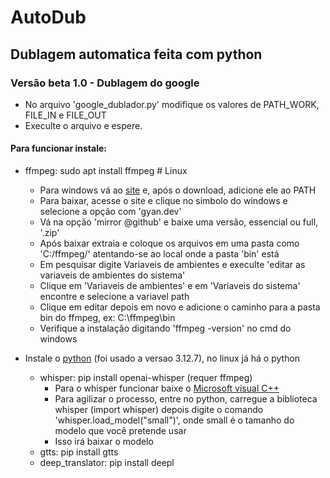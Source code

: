 # AutoDub
## Dublagem automatica feita com python

### Versão beta 1.0 - Dublagem do google
- No arquivo 'google_dublador.py' modifique os valores de PATH_WORK, FILE_IN e FILE_OUT
- Execulte o arquivo e espere.

#### Para funcionar instale:

- ffmpeg: sudo apt install ffmpeg  # Linux
  - Para windows vá ao [site](https://ffmpeg.org/download.html) e, após o download, adicione ele ao PATH
  - Para baixar, acesse o site e clique no simbolo do windows e selecione a opção com 'gyan.dev'
  - Vá na opção 'mirror @github' e baixe uma versão, essencial ou full, '.zip'
  - Após baixar extraia e coloque os arquivos em uma pasta como 'C:/ffmpeg/' atentando-se ao local onde a pasta 'bin' está
  - Em pesquisar digite Variaveis de ambientes e execulte 'editar as variaveis de ambientes do sistema'
  - Clique em 'Variaveis de ambientes' e em 'Variaveis do sistema' encontre e selecione a variavel path
  - Clique em editar depois em novo e adicione o caminho para a pasta bin do ffmpeg, ex: C:\ffmpeg\bin
  - Verifique a instalação digitando 'ffmpeg -version' no cmd do windows

- Instale o [python](https://www.python.org/downloads/) (foi usado a versao 3.12.7), no linux já há o python
  - whisper: pip install openai-whisper (requer ffmpeg)
    - Para o whisper funcionar baixe o [Microsoft visual C++](https://aka.ms/vs/16/release/vc_redist.x64.exe)
    - Para agilizar o processo, entre no python, carregue a biblioteca whisper (import whisper) depois digite o comando 'whisper.load_model("small")', onde small é o tamanho do modelo que você pretende usar
    - Isso irá baixar o modelo
  - gtts: pip install gtts
  - deep_translator: pip install deepl
